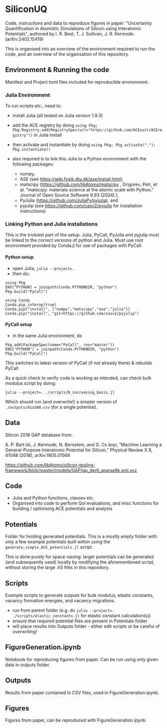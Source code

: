 # SiliconUQ

Code, instructions and data to reproduce figures in paper: "Uncertainty Quantification in Atomistic Simulations of Silicon using Interatomic Potentials", authored by I. R. Best, T. J. Sullivan, J. R. Kermode. (arXiv:2402.15419)

This is organised into an overview of the environment required to run the code, and an overview of the organisation of this repository.

## Environment & Running the code

Manifest and Project toml files included for reproducible environment.

### Julia Environment
To run scripts etc., need to:
- install Julia (all tested on Julia version 1.9.3)
- add the ACE registry by doing `using Pkg; Pkg.Registry.add(RegistrySpec(url="https://github.com/ACEsuit/ACEregistry"))` in Julia install
- then activate and instantiate by doing `using Pkg; Pkg.activate("."); Pkg.instantiate()` 

- also required is to link this Julia to a Python environment with the following packages: 
  - numpy,
  - ASE (see https://wiki.fysik.dtu.dk/ase/install.html),
  - matscipy (https://github.com/libAtoms/matscipy , Grigorev, Petr, et al. "matscipy: materials science at the atomic scale with Python." Journal of Open Source Software 9.93 (2024).),
  - PyJulia (https://github.com/JuliaPy/pyjulia), and
  - pyjulip (see https://github.com/casv2/pyjulip for installation instructions)

### Linking Python and Julia installations
This is the trickiest part of the setup. Julia, PyCall, PyJulia and pyjulip must be linked to the correct versions of python and Julia. Must use root environment provided by Conda.jl for use of packages with PyCall.

#### Python setup 
- open Julia, `julia --project=.` 
- then do:
```
using Pkg
ENV["PYTHON] = joinpath(Conda.PYTHONDIR, "python")
Pkg.build("PyCall")

using Conda
Conda.pip_interop(true)
Conda.pip("install", ["numpy","matscipy","ase","julia"])
Conda.pip("install", "git+https://github.com/casv2/pyjulip")
```
#### PyCall setup
- in the same Julia environment, do
```
Pkg.add(PackageSpec(name="PyCall", rev="master"))
ENV["PYTHON"] = joinpath(Conda.PYTHONDIR, "python")
Pkg.build("PyCall")
```
This switches to latest version of PyCall (if not already there) & rebuilds PyCall

As a quick check to verify code is working as intended, can check bulk modulus script by doing:

```
julia --project=. ./scripts/B_increasing_basis.jl
``` 

Which should run (and overwrite!) a simpler version of `./outputs/dia300.csv` (for a single potential).

## Data 
Silicon 2018 GAP database from: 

A. P. Bart ́ok, J. Kermode, N. Bernstein, and G. Cs ́anyi, “Machine Learning a General-Purpose Interatomic Potential for Silicon,” Physical Review X 8, 41048 (2018), arXiv:1805.01568

https://github.com/libAtoms/silicon-testing-framework/blob/master/models/GAP/gp_iter6_sparse9k.xml.xyz

## Code 
- Julia and Python functions, classes etc. 
- Organised into code to perform QoI evaluations, and misc functions for building / optimising ACE potentials and analysis

## Potentials
Folder for holding generated potentials. This is a mostly empty folder with only a few example potentials built within using the `generate_simple_ACE_potentials.jl` script. 

This is done purely for space-saving: larger potentials can be generated (and subsequently used) locally by modifying the aforementioned script, without storing the large .h5 files in this repository.

## Scripts 
Example scripts to generate outputs for bulk modulus, elastic constants, vacancy formation energies, and vacancy migrations.
- run from parent folder (e.g. do `julia --project=. ./scripts/elastic_constants.jl` for elastic constant calculation(s))
- ensure that required potential files are present in Potentials folder
- will place results into Outputs folder - either edit scripts or be careful of overwriting!

## FigureGeneration.ipynb
Notebook for reproducing figures from paper. Can be run using only given data in outputs folder.

## Outputs 
Results from paper contained in CSV files, used in FigureGeneration.ipynb.

## Figures
Figures from paper, can be reproduced with FigureGeneration.ipynb.